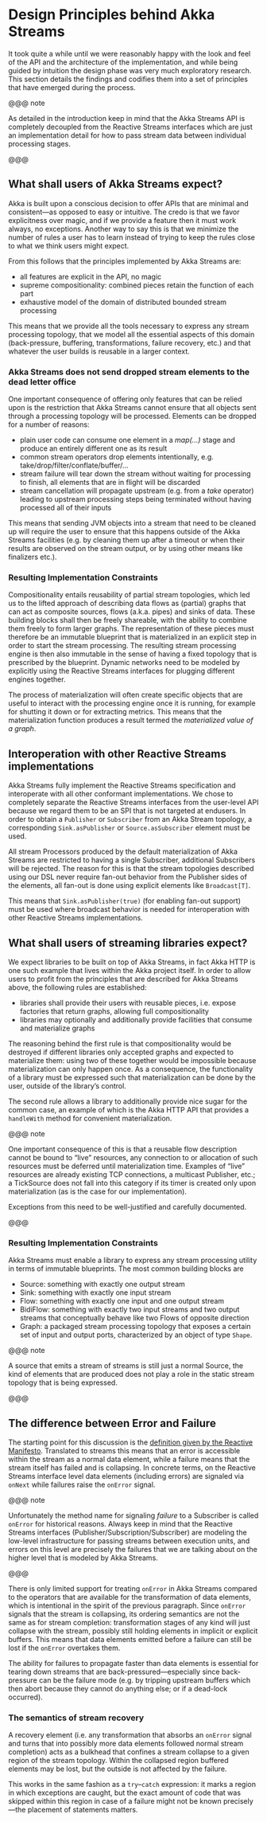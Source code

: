 <a id="stream-design"></a>
# Design Principles behind Akka Streams

It took quite a while until we were reasonably happy with the look and feel of the API and the architecture of the implementation, and while being guided by intuition the design phase was very much exploratory research. This section details the findings and codifies them into a set of principles that have emerged during the process.

@@@ note

As detailed in the introduction keep in mind that the Akka Streams API is completely decoupled from the Reactive Streams interfaces which are just an implementation detail for how to pass stream data between individual processing stages.

@@@

## What shall users of Akka Streams expect?

Akka is built upon a conscious decision to offer APIs that are minimal and consistent—as opposed to easy or intuitive. The credo is that we favor explicitness over magic, and if we provide a feature then it must work always, no exceptions. Another way to say this is that we minimize the number of rules a user has to learn instead of trying to keep the rules close to what we think users might expect.

From this follows that the principles implemented by Akka Streams are:

>
 * all features are explicit in the API, no magic
 * supreme compositionality: combined pieces retain the function of each part
 * exhaustive model of the domain of distributed bounded stream processing

This means that we provide all the tools necessary to express any stream processing topology, that we model all the essential aspects of this domain (back-pressure, buffering, transformations, failure recovery, etc.) and that whatever the user builds is reusable in a larger context.

### Akka Streams does not send dropped stream elements to the dead letter office

One important consequence of offering only features that can be relied upon is the restriction that Akka Streams cannot ensure that all objects sent through a processing topology will be processed. Elements can be dropped for a number of reasons:

>
 * plain user code can consume one element in a *map(...)* stage and produce an entirely different one as its result
 * common stream operators drop elements intentionally, e.g. take/drop/filter/conflate/buffer/…
 * stream failure will tear down the stream without waiting for processing to finish, all elements that are in flight will be discarded
 * stream cancellation will propagate upstream (e.g. from a *take* operator) leading to upstream processing steps being terminated without having processed all of their inputs

This means that sending JVM objects into a stream that need to be cleaned up will require the user to ensure that this happens outside of the Akka Streams facilities (e.g. by cleaning them up after a timeout or when their results are observed on the stream output, or by using other means like finalizers etc.).

### Resulting Implementation Constraints

Compositionality entails reusability of partial stream topologies, which led us to the lifted approach of describing data flows as (partial) graphs that can act as composite sources, flows (a.k.a. pipes) and sinks of data. These building blocks shall then be freely shareable, with the ability to combine them freely to form larger graphs. The representation of these pieces must therefore be an immutable blueprint that is materialized in an explicit step in order to start the stream processing. The resulting stream processing engine is then also immutable in the sense of having a fixed topology that is prescribed by the blueprint. Dynamic networks need to be modeled by explicitly using the Reactive Streams interfaces for plugging different engines together.

The process of materialization will often create specific objects that are useful to interact with the processing engine once it is running, for example for shutting it down or for extracting metrics. This means that the materialization function produces a result termed the *materialized value of a graph*.

## Interoperation with other Reactive Streams implementations

Akka Streams fully implement the Reactive Streams specification and interoperate with all other conformant implementations. We chose to completely separate the Reactive Streams interfaces from the user-level API because we regard them to be an SPI that is not targeted at endusers. In order to obtain a `Publisher` or `Subscriber` from an Akka Stream topology, a corresponding `Sink.asPublisher` or `Source.asSubscriber` element must be used.

All stream Processors produced by the default materialization of Akka Streams are restricted to having a single Subscriber, additional Subscribers will be rejected. The reason for this is that the stream topologies described using our DSL never require fan-out behavior from the Publisher sides of the elements, all fan-out is done using explicit elements like `Broadcast[T]`.

This means that `Sink.asPublisher(true)` (for enabling fan-out support) must be used where broadcast behavior is needed for interoperation with other Reactive Streams implementations.

## What shall users of streaming libraries expect?

We expect libraries to be built on top of Akka Streams, in fact Akka HTTP is one such example that lives within the Akka project itself. In order to allow users to profit from the principles that are described for Akka Streams above, the following rules are established:

>
 * libraries shall provide their users with reusable pieces, i.e. expose factories that return graphs, allowing full compositionality
 * libraries may optionally and additionally provide facilities that consume and materialize graphs

The reasoning behind the first rule is that compositionality would be destroyed if different libraries only accepted graphs and expected to materialize them: using two of these together would be impossible because materialization can only happen once. As a consequence, the functionality of a library must be expressed such that materialization can be done by the user, outside of the library’s control.

The second rule allows a library to additionally provide nice sugar for the common case, an example of which is the Akka HTTP API that provides a `handleWith` method for convenient materialization.

@@@ note

One important consequence of this is that a reusable flow description cannot be bound to “live” resources, any connection to or allocation of such resources must be deferred until materialization time. Examples of “live” resources are already existing TCP connections, a multicast Publisher, etc.; a TickSource does not fall into this category if its timer is created only upon materialization (as is the case for our implementation).

Exceptions from this need to be well-justified and carefully documented.

@@@

### Resulting Implementation Constraints

Akka Streams must enable a library to express any stream processing utility in terms of immutable blueprints. The most common building blocks are

>
 * Source: something with exactly one output stream
 * Sink: something with exactly one input stream
 * Flow: something with exactly one input and one output stream
 * BidiFlow: something with exactly two input streams and two output streams that conceptually behave like two Flows of opposite direction
 * Graph: a packaged stream processing topology that exposes a certain set of input and output ports, characterized by an object of type `Shape`.

@@@ note

A source that emits a stream of streams is still just a normal Source, the kind of elements that are produced does not play a role in the static stream topology that is being expressed.

@@@

## The difference between Error and Failure

The starting point for this discussion is the [definition given by the Reactive Manifesto](http://www.reactivemanifesto.org/glossary#Failure). Translated to streams this means that an error is accessible within the stream as a normal data element, while a failure means that the stream itself has failed and is collapsing. In concrete terms, on the Reactive Streams interface level data elements (including errors) are signaled via `onNext` while failures raise the `onError` signal.

@@@ note

Unfortunately the method name for signaling *failure* to a Subscriber is called `onError` for historical reasons. Always keep in mind that the Reactive Streams interfaces (Publisher/Subscription/Subscriber) are modeling the low-level infrastructure for passing streams between execution units, and errors on this level are precisely the failures that we are talking about on the higher level that is modeled by Akka Streams.

@@@

There is only limited support for treating `onError` in Akka Streams compared to the operators that are available for the transformation of data elements, which is intentional in the spirit of the previous paragraph. Since `onError` signals that the stream is collapsing, its ordering semantics are not the same as for stream completion: transformation stages of any kind will just collapse with the stream, possibly still holding elements in implicit or explicit buffers. This means that data elements emitted before a failure can still be lost if the `onError` overtakes them.

The ability for failures to propagate faster than data elements is essential for tearing down streams that are back-pressured—especially since back-pressure can be the failure mode (e.g. by tripping upstream buffers which then abort because they cannot do anything else; or if a dead-lock occurred).

### The semantics of stream recovery

A recovery element (i.e. any transformation that absorbs an `onError` signal and turns that into possibly more data elements followed normal stream completion) acts as a bulkhead that confines a stream collapse to a given region of the stream topology. Within the collapsed region buffered elements may be lost, but the outside is not affected by the failure.

This works in the same fashion as a `try`–`catch` expression: it marks a region in which exceptions are caught, but the exact amount of code that was skipped within this region in case of a failure might not be known precisely—the placement of statements matters.

